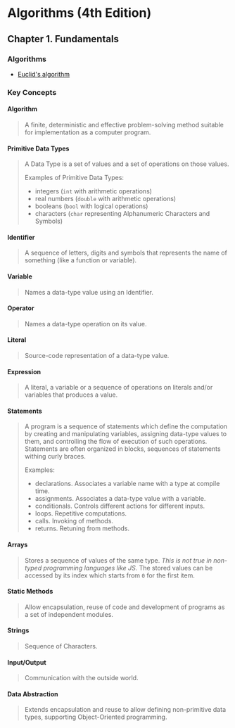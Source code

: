 # Algorithms (4th Edition)

## Chapter 1. Fundamentals

### Algorithms

* [Euclid's algorithm](/src/algorithms/euclidean/euclidean.js)

### Key Concepts

#### Algorithm

> A finite, deterministic and effective problem-solving method suitable for implementation as a computer program.

#### Primitive Data Types

> A Data Type is a set of values and a set of operations on those values.
>
> Examples of Primitive Data Types:
>
> * integers (`int` with arithmetic operations)
> * real numbers (`double` with arithmetic operations)
> * booleans (`bool` with logical operations)
> * characters (`char` representing Alphanumeric Characters and Symbols)

#### Identifier

> A sequence of letters, digits and symbols that represents the name of something (like a function or variable).

#### Variable

> Names a data-type value using an Identifier.

#### Operator

> Names a data-type operation on its value.

#### Literal

> Source-code representation of a data-type value.

#### Expression

> A literal, a variable or a sequence of operations on literals and/or variables that produces a value.

#### Statements

> A program is a sequence of statements which define the computation by creating and manipulating variables, assigning data-type values to them, and controlling the flow of execution of such operations. Statements are often organized in blocks, sequences of statements withing curly braces.
>
> Examples:
>
> * declarations. Associates a variable name with a type at compile time.
> * assignments. Associates a data-type value with a variable.
> * conditionals. Controls different actions for different inputs.
> * loops. Repetitive computations.
> * calls. Invoking of methods.
> * returns. Retuning from methods.

#### Arrays

> Stores a sequence of values of the same type. _This is not true in non-typed programming languages like JS._ The stored values can be accessed by its index which starts from `0` for the first item.

#### Static Methods

> Allow encapsulation, reuse of code and development of programs as a set of independent modules.

#### Strings

> Sequence of Characters.

#### Input/Output

> Communication with the outside world.

#### Data Abstraction

> Extends encapsulation and reuse to allow defining non-primitive data types, supporting Object-Oriented programming.
